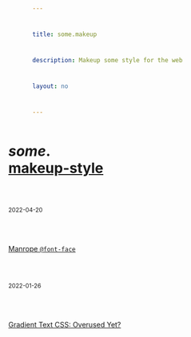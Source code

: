 ```yaml
---
title: some.makeup
description: Makeup some style for the web
layout: no
---
```


<div class="wrapper">

# _some_**.**[makeup-style](/style)

- <small><time>2022-04-20</time></small>
	<a href="/manrope" sveltekit:prefetch>

	Manrope `@font-face`

	</a>
- <small><time>2022-01-26</time></small>
	<a href="/gradient-text" sveltekit:prefetch>

	Gradient Text CSS: Overused Yet?

	</a>

</div>

<style>
	.wrapper {
		display: grid;
		grid-template-columns: var(--content-width);
		padding-inline-start: var(--view-inline);
		padding-inline-end: var(--view-inline);
		text-rendering: optimizeLegibility;

		/* Adjust font-size */
		font-size: clamp(
			var(--font-size) + .125rem,
			var(--font-size) + min(1vw,1.5vh),
			2.125rem
		);
	}

	h1 strong::after {
		content: '';
		display: block;
	}

	a {
		display: inline-flex;
		flex-wrap: wrap;

		min-height: var(--TOUCH-TARGET-SIZE, 48px);
		min-width: var(--TOUCH-TARGET-SIZE, 48px);
	}

	ul a > p {
		margin: 0;
	}

	ul {
		display: grid;
		gap: 1em;
		list-style: none;
		padding: 0;
	}

	time {
		display: block;
	}
</style>
